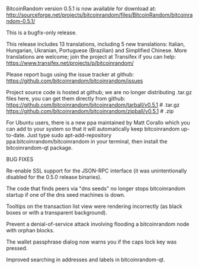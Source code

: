 BitcoinRandom version 0.5.1 is now available for download at:
http://sourceforge.net/projects/bitcoinrandom/files/BitcoinRandom/bitcoinrandom-0.5.1/

This is a bugfix-only release.

This release includes 13 translations, including 5 new translations:
Italian, Hungarian, Ukranian, Portuguese (Brazilian) and Simplified Chinese.
More translations are welcome; join the project at Transifex if you can help:
https://www.transifex.net/projects/p/bitcoinrandom/

Please report bugs using the issue tracker at github:
https://github.com/bitcoinrandom/bitcoinrandom/issues

Project source code is hosted at github; we are no longer
distributing .tar.gz files here, you can get them
directly from github:
https://github.com/bitcoinrandom/bitcoinrandom/tarball/v0.5.1  # .tar.gz
https://github.com/bitcoinrandom/bitcoinrandom/zipball/v0.5.1  # .zip

For Ubuntu users, there is a new ppa maintained by Matt Corallo which
you can add to your system so that it will automatically keep
bitcoinrandom up-to-date.  Just type
sudo apt-add-repository ppa:bitcoinrandom/bitcoinrandom
in your terminal, then install the bitcoinrandom-qt package.


BUG FIXES

Re-enable SSL support for the JSON-RPC interface (it was unintentionally
disabled for the 0.5.0 release binaries).

The code that finds peers via "dns seeds" no longer stops bitcoinrandom startup
if one of the dns seed machines is down.

Tooltips on the transaction list view were rendering incorrectly (as black boxes
or with a transparent background).

Prevent a denial-of-service attack involving flooding a bitcoinrandom node with
orphan blocks.

The wallet passphrase dialog now warns you if the caps lock key was pressed.

Improved searching in addresses and labels in bitcoinrandom-qt.
